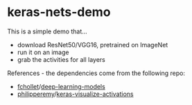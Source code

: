 # keras-nets-demo

This is a simple demo that...
- download ResNet50/VGG16, pretrained on ImageNet
- run it on an image 
- grab the activities for all layers

References - the dependencies come from the following repo:
  - <a href="https://github.com/fchollet">fchollet</a>/<a href="https://github.com/fchollet/deep-learning-models">deep-learning-models</a>
  - <a href="https://github.com/philipperemy">philipperemy</a>/<a href="https://github.com/philipperemy/keras-visualize-activations">keras-visualize-activations</a>
  

